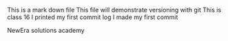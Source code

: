 This is a mark down file
This file will demonstrate versioning with git
This is class 16
I printed my first commit log
I made my first commit

NewEra solutions academy


